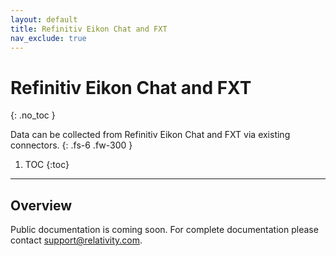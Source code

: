 ```yaml
---
layout: default
title: Refinitiv Eikon Chat and FXT
nav_exclude: true
---
```


# Refinitiv Eikon Chat and FXT
{: .no_toc }

Data can be collected from Refinitiv Eikon Chat and FXT via existing connectors.
{: .fs-6 .fw-300 }

1. TOC
{:toc}

---

## Overview
Public documentation is coming soon. For complete documentation please contact [support@relativity.com](mailto:support@relativity.com).
